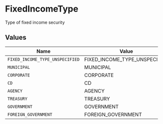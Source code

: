 # FixedIncomeType

Type of fixed income security


## Values

| Name                            | Value                           |
| ------------------------------- | ------------------------------- |
| `FIXED_INCOME_TYPE_UNSPECIFIED` | FIXED_INCOME_TYPE_UNSPECIFIED   |
| `MUNICIPAL`                     | MUNICIPAL                       |
| `CORPORATE`                     | CORPORATE                       |
| `CD`                            | CD                              |
| `AGENCY`                        | AGENCY                          |
| `TREASURY`                      | TREASURY                        |
| `GOVERNMENT`                    | GOVERNMENT                      |
| `FOREIGN_GOVERNMENT`            | FOREIGN_GOVERNMENT              |